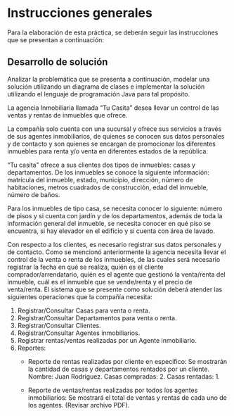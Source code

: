 
# Instrucciones generales

Para la elaboración de esta práctica, se deberán seguir las
instrucciones que se presentan a continuación:

## Desarrollo de solución
Analizar la problemática que se presenta a continuación,
modelar una solución utilizando un diagrama de clases e
implementar la solución  utilizando el lenguaje de
programación Java para tal propósito.

La agencia Inmobiliaria llamada “Tu Casita” desea llevar
un control de las ventas y rentas de inmuebles que ofrece.

La compañía solo cuenta con una sucursal y ofrece sus servicios
a través de sus agentes inmobiliarios, de quienes se conocen sus
datos personales y de  contacto y son quienes se encargan de
promocionar los diferentes inmuebles para renta y/o venta en
diferentes estados de la república. 

“Tu casita” ofrece a sus clientes dos tipos de inmuebles: casas y
departamentos. De los inmuebles se conoce la siguiente información:
matrícula del inmueble, estado, municipio, dirección, número de
habitaciones, metros cuadrados de construcción, edad del inmueble,
número de baños.

Para los inmuebles de tipo casa, se necesita conocer lo siguiente:
número de pisos y si cuenta con jardín y de los departamentos,
además de toda la información general del inmueble, se necesita
conocer en qué piso se encuentra, si hay elevador en el edificio y
si  cuenta con área de lavado.

Con respecto a los clientes, es necesario registrar sus datos personales
y de contacto. Como se mencionó anteriormente la agencia  necesita llevar
el control de la venta o renta de los inmuebles, de las cuales será
necesario registrar la fecha en qué se realiza, quién es el  cliente 
comprador/arrendatario, quién es el agente que gestionó la venta/renta
del inmueble, cuál es el inmueble que se vende/renta y  el precio de
venta/renta. El sistema que se presente como solución deberá atender las
siguientes operaciones que la compañía necesita:

1. Registrar/Consultar Casas para venta o renta.
2. Registrar/Consultar Departamentos para venta o renta.
3. Registrar/Consultar Clientes.
4. Registrar/Consultar Agentes inmobiliarios.
5. Registrar rentas/ventas realizadas por un Agente inmobiliario.
6. Reportes:
     - Reporte de rentas realizadas por cliente en específico: Se mostrarán
     la cantidad de casas y departamentos rentados por un cliente.
          Nombre: Juan Rodriguez.
          Casas compradas: 2.
          Casas rentadas: 1.

     - Reporte de ventas/rentas realizadas por todos los agentes inmobiliarios:
     Se mostrará el total de ventas y rentas de cada uno de los agentes.
     (Revisar archivo PDF).
